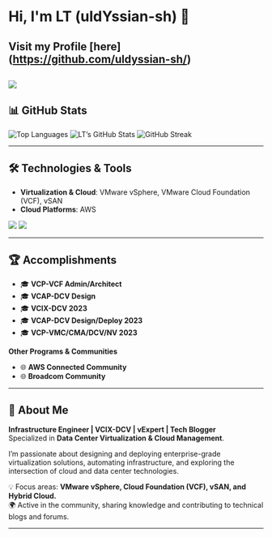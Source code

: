 # Hi, I'm LT (uldYssian-sh) 👋

## Visit my Profile [here] (https://github.com/uldyssian-sh/)

![](https://komarev.com/ghpvc/?username=imtrinity94&color=green) <br>
---

## 📊 GitHub Stats

![Top Languages](https://github-readme-stats.vercel.app/api/top-langs/?username=uldYssian-sh&layout=compact&theme=tokyonight)
![LT’s GitHub Stats](https://github-readme-stats.vercel.app/api?username=uldYssian-sh&show_icons=true&theme=tokyonight)
![GitHub Streak](https://streak-stats.demolab.com?user=uldYssian-sh&theme=tokyonight)

---

## 🛠️ Technologies & Tools
- **Virtualization & Cloud**: VMware vSphere, VMware Cloud Foundation (VCF), vSAN  
- **Cloud Platforms**: AWS  
   
![](https://img.shields.io/badge/OS-Windows-informational?style=flat&logo=Windows&logoColor=white&color=blue)
![](https://img.shields.io/badge/Technologies-VMware-informational?style=flat&logo=vmware&logoColor=white&color=blue)

---

## 🏆 Accomplishments
- 🎓 **VCP-VCF Admin/Architect**  
- 🎓 **VCAP-DCV Design**  
- 🎓 **VCIX-DCV 2023**  
- 🎓 **VCAP-DCV Design/Deploy 2023**  
- 🎓 **VCP-VMC/CMA/DCV/NV 2023**  

**Other Programs & Communities**  
- 🌐 **AWS Connected Community**  
- 🌐 **Broadcom Community**  

---

## 🙋 About Me
**Infrastructure Engineer | VCIX-DCV | vExpert | Tech Blogger**  
Specialized in **Data Center Virtualization & Cloud Management**.  

I’m passionate about designing and deploying enterprise-grade virtualization solutions, automating infrastructure, and exploring the intersection of cloud and data center technologies.  

💡 Focus areas: **VMware vSphere, Cloud Foundation (VCF), vSAN, and Hybrid Cloud.**  
🌍 Active in the community, sharing knowledge and contributing to technical blogs and forums.  

---
